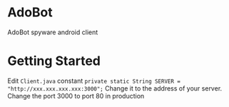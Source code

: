 # AdoBot
AdoBot spyware android client

# Getting Started

Edit `Client.java` constant `private static String SERVER = "http://xxx.xxx.xxx.xxx:3000";`
Change it to the address of your server. Change the port 3000 to port 80 in production
